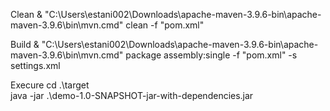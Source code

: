 Clean
 & "C:\Users\estani002\Downloads\apache-maven-3.9.6-bin\apache-maven-3.9.6\bin\mvn.cmd" clean -f "pom.xml"

Build
 & "C:\Users\estani002\Downloads\apache-maven-3.9.6-bin\apache-maven-3.9.6\bin\mvn.cmd" package assembly:single  -f "pom.xml" -s settings.xml

Execure
cd .\target\
java -jar .\demo-1.0-SNAPSHOT-jar-with-dependencies.jar    